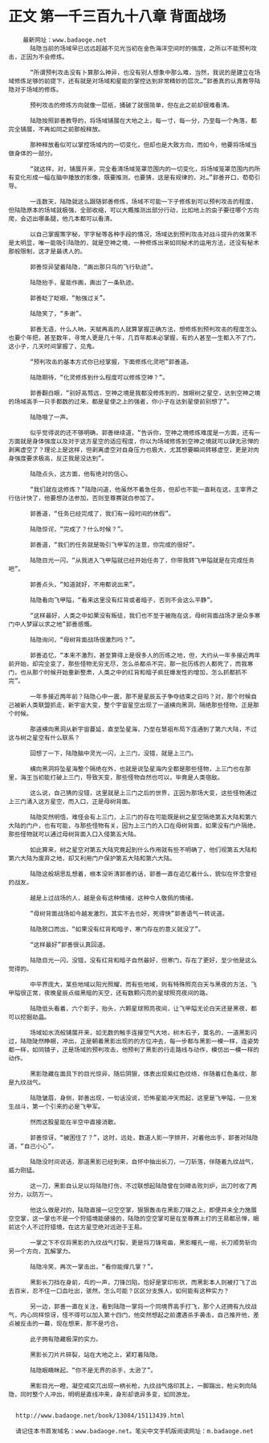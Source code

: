# 正文 第一千三百九十八章 背面战场
        最新网址：www.badaoge.net
          陆隐当前的场域早已远远超越不见光当初在金色海洋空间时的强度，之所以不能预判攻击，正因为不会修炼。
      
          “所谓预判攻击没有卜算那么神异，也没有别人想象中那么难，当然，我说的是建立在场域修炼足够的前提下，还有就是对场域和星能的掌控达到非常精妙的层次…”郭善真的认真教导陆隐对于场域的修炼。
      
          预判攻击的修炼方向就像一层纸，捅破了就很简单，但在此之前却很难看清。
      
          陆隐按照郭善教导的，将场域铺展在大地之上，每一寸，每一分，乃至每一个角落，都完全铺展，不再如同之前那般释放。
      
          那种释放看似可以掌控场域内的一切变化，但却也是大致方向，而如今，他要将场域当做身体的一部分。
      
          “就这样，对，铺展开来，完全看清场域笼罩范围内的一切变化，将场域笼罩范围内的所有变化形成一幅在脑中播放的影像，既要推测，也要猜，这是有规律的，对…”郭善开口，荀荀引导。
      
          一连数天，陆隐就这么跟随郭善修炼，场域不可能一下子修炼到可以预判攻击的程度，但陆隐原本的场域就极强，全部收缩，可以大概推测出部分行动，比如地上的虫子要往哪个方向爬，会迈出哪条腿，他几本都可以看清。
      
          以自己掌握策字秘，宇字秘等各种手段的情况，场域达到预判攻击对战斗提升的效果不是太明显，唯一能吸引陆隐的，就是空神之境，一种修炼出来如同秘术的运用方法，还没有秘术那般限制，这才是最诱人的。
      
          郭善惊异望着陆隐，“画出那只鸟的飞行轨迹”。
      
          陆隐抬手，星能作画，画出了一条轨迹。
      
          郭善眨了眨眼，“勉强过关”。
      
          陆隐笑了，“多谢”。
      
          郭善无语，什么人呐，天赋再高的人就算掌握正确方法，想修炼到预判攻击的程度怎么也要个年把，甚至数年，寻常人更是几十年，几百年都未必掌握，有的人甚至一生都入不了门，这小子，几天时间掌握了，见鬼。
      
          “预判攻击的基本方式你已经掌握，下面修炼化灵吧”郭善道。
      
          陆隐期待，“化灵修炼到什么程度可以修炼空神？”。
      
          郭善翻白眼，“别好高骛远，空神之境是我都没修炼到的，放眼树之星空，达到空神之境的场域高手一只手都数的过来，都是星使之上的强者，你小子在达到星使前别想了”。
      
          陆隐哦了一声。
      
          似乎觉得说的还不够明确，郭善继续道，“告诉你，空神之境修炼难度是一方面，还有一方面就是身体强度以及对于这方星空的适应程度，你以为场域修炼到空神之境就可以肆无忌惮的剥离虚空了？理论上是这样，但剥离虚空对自身压力也极大，尤其想要瞬间转移虚空，更是对肉身强度要求极高，反正我是没达到”。
      
          陆隐点头，这方面，他有绝对的信心。
      
          “我们就在这修炼？”陆隐问道，他虽然不着急任务，但却也不能一直耗在这，主宰界之行估计快了，他要想办法参加，否则至尊赛就白参加了。
      
          郭善道，“任务已经完成了，我们有一段时间的休假”。
      
          陆隐惊诧，“完成了？什么时候？”。
      
          郭善道，“我们的任务就是吸引飞甲军的注意，你完成的很好”。
      
          陆隐目光一闪，“从我进入飞甲隘就已经开始任务了，你带我转飞甲隘就是在完成任务吧”。
      
          郭善点头，“知道就好，不用都说出来”。
      
          陆隐看向飞甲隘，“看来这里没有红背或者暗子，否则不会这么平静”。
      
          “这样最好，人类之中如果没有叛徒，我们也不至于被拖在这，母树背面战场才是众多寒门中人梦寐以求之地”郭善感慨。
      
          陆隐询问，“母树背面战场很激烈吗？”。
      
          郭善追忆，“本来不激烈，甚至算得上是很多人的历练之地，但，大约从一年多接近两年前开始，却完全变了，那些怪物无穷无尽，怎么杀都杀不完，那一批历练的人都死了，而我寒门，也从那个时候开始重新整肃，人类之中的红背和暗子疯狂爆发性的增加，怎么抓都抓不完”。
      
          一年多接近两年前？陆隐心中一震，那不是星辰五子争夺结束之日吗？对，那个时候自己被新人类联盟抓走，新宇宙大变，整个宇宙星空出现了一道横向黑洞，隔绝那些怪物，正是那个时候。
      
          那道横向黑洞从新宇宙蔓延，直至坠星海，乃至在慧祖布局下连通到了第六大陆，不过这与树之星空有什么联系？
      
          回想了一下，陆隐脑中灵光一闪，上三门，没错，就是上三门。
      
          横向黑洞将坠星海整个隔绝在外，也就是说坠星海内全都是那些怪物，上三门也在那里，海王当初能打破上三门，导致天变，那些怪物自然也可以，毕竟是人类宿敌。
      
          这么说，自己猜的没错，这里就是上三门之后的世界，正因为那场大变，这些怪物通过上三门涌入这方星空，而入口，正是母树背面。
      
          陆隐突然明悟，难怪会有上三门，上三门的存在可能既是树之星空隔绝第五大陆和第六大陆的门户，也有可能，与那些怪物有关，因为上三门的入口在母树背面，如果没有门户隔绝，那些怪物就可以通过母树背面入口入侵第五大陆。
      
          如此算来，树之星空对第五大陆究竟起到什么作用就有些不明确了，他们视第五大陆和第六大陆为废弃之地，却又利用门户保护第五大陆和第六大陆。
      
          陆隐这般胡思乱想着，根本没听清郭善的话，郭善一直在追忆着什么，貌似在怀念曾经的战友。
      
          越是上过战场的人，越是会有这种情绪，这种令人敬佩的情绪。
      
          “母树背面战场如今越发激烈，其实不去也好，死得快”郭善语气一转说道。
      
          陆隐脱口而出，“如果没有红背和暗子，寒门存在的意义就没了”。
      
          “这样最好”郭善很认真回道。
      
          陆隐目光一闪，没错，没有红背和暗子自然最好，但寒门，存在了更好，至少他是这么觉得的。
      
          中平界庞大，某些地域以阳光照耀，而有些地域，则有特殊照亮白天与黑夜的方法，飞甲隘很正常，夜晚星辰点缀黑暗的天空，还有数颗闪亮的星球照亮夜间的路。
      
          陆隐低头看着，六个影子，抬头，六颗星球照亮夜间，让飞甲隘无论白天还是黑夜，都可以挖掘劫晶。
      
          场域如水流般铺展开来，如无数的触手连接空气大地，树木石子，莫名的，一道黑影闪过，陆隐陡然睁眼，冲出，正是朝着黑影出现的的方位冲去，每一步都与黑影一模一样，连姿势都一样，如同镜子，正是场域的预判攻击，他预判了黑影的行走路线与动作，模仿出一模一样的动作。
      
          黑影隐藏在面具下的目光惊异，随后阴狠，体表出现紫红色纹络，伴随着红色条纹，那是九纹战气。
      
          陆隐皱眉，身侧，郭善出现，一句话没说，恐怖星能冲天而起，这里是飞甲隘，一旦发生战斗，第一个引来的必是飞甲军。
      
          然而这股星能在半空中直接消散。
      
          郭善惊讶，“被困住了？”，这时，远处，数道人影一字排开，对着他出手，郭善对陆隐道，“自己小心”。
      
          陆隐没时间说话，那道黑影已经到来，自怀中抽出长刀，一刀斩落，伴随着九纹战气，威力刚猛。
      
          这一刀，黑影自认足以将陆隐打伤，不过联想起陆隐曾在剑碑击败刘炉，出刀时收了两分力，以防万一。
      
          他这么做是对的，陆隐直接一记空空掌，狠狠轰击在黑影刀锋之上，即便并未全力施展空空掌，这一掌也不是一个狩猎境能硬接的，陆隐的空空掌可是在至尊赛上打的王易都忌惮，眼前这个人不过狩猎境，在这方星空绝对远逊于王易。
      
          一掌之下不仅将黑影的九纹战气打裂，更是将刀锋弯曲，黑影瞳孔一缩，长刀顺势斩向另一个方向，瓦解掌力。
      
          陆隐冷笑，再次一掌击出，“看你能撑几掌？”。
      
          黑影长刀挡在身前，乓的一声，刀锋凹陷，恰好是掌印形状，而黑影本人则被打飞了出去百米，忍不住一口血吐出，骇然，怎么可能？区区分支族人，如何能有这种实力？
      
          另一边，郭善一直在关注，看到陆隐一掌将一个同境界高手打飞，那个人还拥有九纹战气，内心同样惊讶，怪不得可以加入第十四门，他突然想起之前遭遇杀手袭击，自己推开他，差点被反击的一幕，现在想来，那不是巧合。
      
          此子拥有隐藏极深的实力。
      
          黑影长刀片片碎裂，站在大地之上，紧盯着陆隐。
      
          陆隐眼睛眯起，“你不是无界的杀手，太逊了”。
      
          黑影目光一瞪，凝空戒突兀出现一柄长枪，九纹战气烙印其上，一脚踹出，枪尖刺向陆隐，同时整个人冲出，明明是直线冲来，身形却诡异多变，如同游龙。
      
      
      http://www.badaoge.net/book/13084/15113439.html
      
      请记住本书首发域名：www.badaoge.net。笔尖中文手机版阅读网址：m.badaoge.net